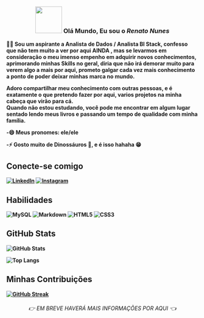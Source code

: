 
<h3 align="center"><img src = "https://media.giphy.com/media/K3kUpFhGsRhw93MQdq/giphy.gif" width = 70px>    Olá Mundo, Eu sou o <b><em>  Renato Nunes </em><b></b> </h3>

🧑‍💻 Sou um aspirante a Analista de Dados / Analista BI Stack, confesso que não tem muito a ver por aqui <b> AINDA </b>, mas se levarmos em consideração o meu imenso empenho em adquirir novos conhecimentos, aprimorando minhas Skills no geral, diria que não irá demorar muito para verem algo a mais por aqui, prometo galgar cada vez mais conhecimento a ponto de poder deixar minhas marca no mundo.

Adoro compartilhar meu conhecimento com outras pessoas, e é exatamente o que pretendo fazer por aqui, varios projetos na minha cabeça que virão para cá. <br>
Quando não estou estudando, você pode me encontrar em algum lugar sentado lendo meus livros e passando um tempo de qualidade com minha família.
</p>
-😄 Meus pronomes: ele/ele

-⚡  Gosto muito de Dinossáuros 🦖, e é isso hahaha 😁


## Conecte-se comigo
[![LinkedIn](https://img.shields.io/badge/LinkedIn-fff?style=for-the-badge&logo=linkedin&logoColor=0E76A8)](https://www.linkedin.com/in/renatodsnunes/)
[![Instagram](https://img.shields.io/badge/Instagram-fff?style=for-the-badge&logo=instagram)](https://www.instagram.com/renato_diego/)

## Habilidades
![MySQL](https://img.shields.io/badge/mysql-fff?style=for-the-badge&logo=mysql)
![Markdown](https://img.shields.io/badge/Markdown-fff?style=for-the-badge&logo=markdown)
![HTML5](https://img.shields.io/badge/HTML5-fff?style=for-the-badge&logo=html5)
![CSS3](https://img.shields.io/badge/CSS3-fff?style=for-the-badge&logo=css3&logoColor=264CE4)


## GitHub Stats

![GitHub Stats ](https://github-readme-stats.vercel.app/api?username=orenatonunes&theme=transparent&bg_color=000&border_color=30A3DC&show_icons=true&icon_color=30A3DC&title_color=E94D5F&text_color=FFF&hide_title=true&hide=stars)

![Top Langs](https://github-readme-stats-git-masterrstaa-rickstaa.vercel.app/api/top-langs/?username=orenatonunes&layout=compact&bg_color=000&border_color=30A3DC&title_color=E94D5F&text_color=FFF&hide_title=true)
 
## Minhas Contribuições
[![GitHub Streak](https://streak-stats.demolab.com/?user=orenatonunes&theme=bear&background=000&border=30A3DC&dates=FFF)](https://git.io/streak-stats)


<h6 align=center > <em>👉 EM BREVE HAVERÁ MAIS INFORMAÇÕES POR AQUI 👈 </em> </h6>


